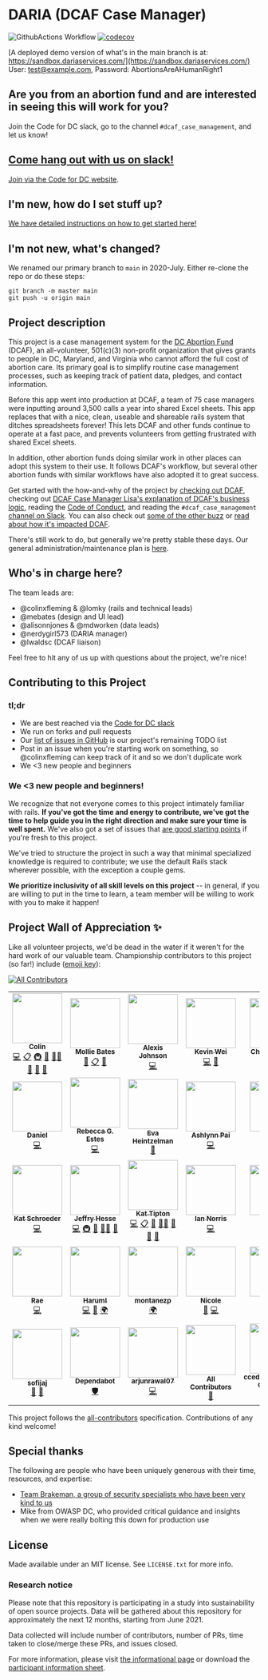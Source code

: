# DARIA (DCAF Case Manager)
![GithubActions Workflow](https://github.com/DARIAEngineering/dcaf_case_management/actions/workflows/test_dev_env.yml/badge.svg)
[![codecov](https://codecov.io/gh/DARIAEngineering/dcaf_case_management/branch/main/graph/badge.svg?token=vnoVK0meeZ)](https://codecov.io/gh/DARIAEngineering/dcaf_case_management)


[A deployed demo version of what's in the main branch is at: https://sandbox.dariaservices.com/](https://sandbox.dariaservices.com/)  
User: test@example.com, Password: AbortionsAreAHumanRight1

## Are you from an abortion fund and are interested in seeing this will work for you?

Join the Code for DC slack, go to the channel `#dcaf_case_management`, and let us know!

## [Come hang out with us on slack!](https://codefordc.slack.com/messages/dcaf_case_management)

[Join via the Code for DC website](https://codefordc.org/resources/slack.html).

## I'm new, how do I set stuff up?

[We have detailed instructions on how to get started here!](docs/SETUP.md)

## I'm not new, what's changed?

We renamed our primary branch to `main` in 2020-July. Either re-clone the repo or do these steps:

```shell
git branch -m master main
git push -u origin main
```

## Project description
This project is a case management system for the [DC Abortion Fund](https://dcabortionfund.org/) (DCAF), an all-volunteer, 501(c)(3) non-profit organization that gives grants to people in DC, Maryland, and Virginia who cannot afford the full cost of abortion care. Its primary goal is to simplify routine case management processes, such as keeping track of patient data, pledges, and contact information.

Before this app went into production at DCAF, a team of 75 case managers were inputting around 3,500 calls a year into shared Excel sheets. This app replaces that with a nice, clean, useable and shareable rails system that ditches spreadsheets forever! This lets DCAF and other funds continue to operate at a fast pace, and prevents volunteers from getting frustrated with shared Excel sheets.

In addition, other abortion funds doing similar work in other places can adopt this system to their use. It follows DCAF's workflow, but several other abortion funds with similar workflows have also adopted it to great success.

Get started with the how-and-why of the project by [checking out DCAF](https://dcabortionfund.org), checking out [DCAF Case Manager Lisa's explanation of DCAF's business logic](docs/DCAF_101.md), reading the [Code of Conduct](CODE_OF_CONDUCT.md), and reading the `#dcaf_case_management` [channel on Slack](https://codefordc.slack.com/messages/dcaf_case_management/files). You can also check out [some of the other buzz](docs/PRESS.md) or [read about how it's impacted DCAF](docs/IMPACT_ON_DCAF.md).

There's still work to do, but generally we're pretty stable these days. Our general administration/maintenance plan is [here](docs/ADMINISTRATION_AND_MAINTENANCE_PLAN.md).

## Who's in charge here?
The team leads are:

* @colinxfleming & @lomky (rails and technical leads)
* @mebates (design and UI lead)
* @alisonnjones & @mdworken (data leads)
* @nerdygirl573 (DARIA manager)
* @lwaldsc (DCAF liaison)

Feel free to hit any of us up with questions about the project, we're nice!

## Contributing to this Project

### tl;dr
* We are best reached via the [Code for DC slack](https://codefordc.org/resources/slack.html)
* We run on forks and pull requests
* Our [list of issues in GitHub](https://github.com/colinxfleming/dcaf_case_management/issues) is our project's remaining TODO list
* Post in an issue when you're starting work on something, so @colinxfleming can keep track of it and so we don't duplicate work
* We <3 new people and beginners

### We <3 new people and beginners!
We recognize that not everyone comes to this project intimately familiar with rails. **If you've got the time and energy to contribute, we've got the time to help guide you in the right direction and make sure your time is well spent.** We've also got a set of issues that [are good starting points](https://github.com/DARIAEngineering/dcaf_case_management/issues?q=is%3Aissue+is%3Aopen+label%3A%22beginner+friendly%22) if you're fresh to this project.

We've tried to structure the project in such a way that minimal specialized knowledge is required to contribute; we use the default Rails stack wherever possible, with the exception a couple gems.

**We prioritize inclusivity of all skill levels on this project** -- in general, if you are willing to put in the time to learn, a team member will be willing to work with you to make it happen!

## Project Wall of Appreciation ✨

Like all volunteer projects, we'd be dead in the water if it weren't for the hard work of our valuable team. Championship contributors to this project (so far!) include ([emoji key](https://allcontributors.org/docs/en/emoji-key)):

<!-- ALL-CONTRIBUTORS-BADGE:START - Do not remove or modify this section -->
[![All Contributors](https://img.shields.io/badge/all_contributors-35-orange.svg?style=flat-square)](#contributors-)
<!-- ALL-CONTRIBUTORS-BADGE:END -->

<!-- ALL-CONTRIBUTORS-LIST:START - Do not remove or modify this section -->
<!-- prettier-ignore-start -->
<!-- markdownlint-disable -->
<table>
  <tr>
    <td align="center"><a href="http://www.simpsonsworld.com/video/436278339668"><img src="https://avatars.githubusercontent.com/u/3866868?v=4?s=100" width="100px;" alt=""/><br /><sub><b>Colin</b></sub></a><br /><a href="https://github.com/DARIAEngineering/dcaf_case_management/commits?author=colinxfleming" title="Code">💻</a> <a href="#eventOrganizing-colinxfleming" title="Event Organizing">📋</a> <a href="#infra-colinxfleming" title="Infrastructure (Hosting, Build-Tools, etc)">🚇</a> <a href="#maintenance-colinxfleming" title="Maintenance">🚧</a> <a href="#mentoring-colinxfleming" title="Mentoring">🧑‍🏫</a> <a href="#projectManagement-colinxfleming" title="Project Management">📆</a> <a href="#question-colinxfleming" title="Answering Questions">💬</a> <a href="https://github.com/DARIAEngineering/dcaf_case_management/pulls?q=is%3Apr+reviewed-by%3Acolinxfleming" title="Reviewed Pull Requests">👀</a></td>
    <td align="center"><a href="https://github.com/mebates"><img src="https://avatars.githubusercontent.com/u/6223901?v=4?s=100" width="100px;" alt=""/><br /><sub><b>Mollie Bates</b></sub></a><br /><a href="#design-mebates" title="Design">🎨</a> <a href="#eventOrganizing-mebates" title="Event Organizing">📋</a> <a href="#ideas-mebates" title="Ideas, Planning, & Feedback">🤔</a></td>
    <td align="center"><a href="https://github.com/ajohnson052"><img src="https://avatars.githubusercontent.com/u/14868930?v=4?s=100" width="100px;" alt=""/><br /><sub><b>Alexis Johnson</b></sub></a><br /><a href="https://github.com/DARIAEngineering/dcaf_case_management/commits?author=ajohnson052" title="Code">💻</a></td>
    <td align="center"><a href="https://github.com/Kevin-Wei"><img src="https://avatars.githubusercontent.com/u/1946584?v=4?s=100" width="100px;" alt=""/><br /><sub><b>Kevin Wei</b></sub></a><br /><a href="https://github.com/DARIAEngineering/dcaf_case_management/commits?author=Kevin-Wei" title="Code">💻</a> <a href="#ideas-Kevin-Wei" title="Ideas, Planning, & Feedback">🤔</a></td>
    <td align="center"><a href="https://github.com/charleshuang80"><img src="https://avatars.githubusercontent.com/u/1174907?v=4?s=100" width="100px;" alt=""/><br /><sub><b>Charles Huang</b></sub></a><br /><a href="https://github.com/DARIAEngineering/dcaf_case_management/commits?author=charleshuang80" title="Code">💻</a> <a href="#ideas-charleshuang80" title="Ideas, Planning, & Feedback">🤔</a> <a href="#security-charleshuang80" title="Security">🛡️</a></td>
    <td align="center"><a href="https://github.com/lwaldsc"><img src="https://avatars.githubusercontent.com/u/10578608?v=4?s=100" width="100px;" alt=""/><br /><sub><b>Lisa</b></sub></a><br /><a href="#content-lwaldsc" title="Content">🖋</a> <a href="#design-lwaldsc" title="Design">🎨</a> <a href="#ideas-lwaldsc" title="Ideas, Planning, & Feedback">🤔</a> <a href="#question-lwaldsc" title="Answering Questions">💬</a></td>
    <td align="center"><a href="https://github.com/NerdyGirl537"><img src="https://avatars.githubusercontent.com/u/15252633?v=4?s=100" width="100px;" alt=""/><br /><sub><b>NerdyGirl537</b></sub></a><br /><a href="#design-NerdyGirl537" title="Design">🎨</a> <a href="#ideas-NerdyGirl537" title="Ideas, Planning, & Feedback">🤔</a> <a href="#question-NerdyGirl537" title="Answering Questions">💬</a></td>
  </tr>
  <tr>
    <td align="center"><a href="https://github.com/drownedout"><img src="https://avatars.githubusercontent.com/u/10971884?v=4?s=100" width="100px;" alt=""/><br /><sub><b>Daniel</b></sub></a><br /><a href="https://github.com/DARIAEngineering/dcaf_case_management/commits?author=drownedout" title="Code">💻</a></td>
    <td align="center"><a href="http://www.rebeccaestes.com/"><img src="https://avatars.githubusercontent.com/u/3891862?v=4?s=100" width="100px;" alt=""/><br /><sub><b>Rebecca G. Estes</b></sub></a><br /><a href="https://github.com/DARIAEngineering/dcaf_case_management/commits?author=rebeccaestes" title="Code">💻</a></td>
    <td align="center"><a href="https://github.com/eheintzelman"><img src="https://avatars.githubusercontent.com/u/17989540?v=4?s=100" width="100px;" alt=""/><br /><sub><b>Eva Heintzelman</b></sub></a><br /><a href="#design-eheintzelman" title="Design">🎨</a></td>
    <td align="center"><a href="http://www.ashlynnpai.com/"><img src="https://avatars.githubusercontent.com/u/7366046?v=4?s=100" width="100px;" alt=""/><br /><sub><b>Ashlynn Pai</b></sub></a><br /><a href="https://github.com/DARIAEngineering/dcaf_case_management/commits?author=ashlynnpai" title="Code">💻</a></td>
    <td align="center"><a href="https://github.com/CamLatimer"><img src="https://avatars.githubusercontent.com/u/13918431?v=4?s=100" width="100px;" alt=""/><br /><sub><b>Cam</b></sub></a><br /><a href="https://github.com/DARIAEngineering/dcaf_case_management/commits?author=CamLatimer" title="Code">💻</a></td>
    <td align="center"><a href="https://twitter.com/mchelen"><img src="https://avatars.githubusercontent.com/u/30691?v=4?s=100" width="100px;" alt=""/><br /><sub><b>Mike Chelen</b></sub></a><br /><a href="https://github.com/DARIAEngineering/dcaf_case_management/issues?q=author%3Amchelen" title="Bug reports">🐛</a> <a href="https://github.com/DARIAEngineering/dcaf_case_management/commits?author=mchelen" title="Code">💻</a></td>
    <td align="center"><a href="https://github.com/ewiggins"><img src="https://avatars.githubusercontent.com/u/4694248?v=4?s=100" width="100px;" alt=""/><br /><sub><b>Elisheba</b></sub></a><br /><a href="https://github.com/DARIAEngineering/dcaf_case_management/commits?author=ewiggins" title="Code">💻</a> <a href="#infra-ewiggins" title="Infrastructure (Hosting, Build-Tools, etc)">🚇</a></td>
  </tr>
  <tr>
    <td align="center"><a href="http://www.katschroeder.me/"><img src="https://avatars.githubusercontent.com/u/11823445?v=4?s=100" width="100px;" alt=""/><br /><sub><b>Kat Schroeder</b></sub></a><br /><a href="https://github.com/DARIAEngineering/dcaf_case_management/commits?author=KatSDC" title="Code">💻</a></td>
    <td align="center"><a href="https://github.com/DarthHater"><img src="https://avatars.githubusercontent.com/u/5544326?v=4?s=100" width="100px;" alt=""/><br /><sub><b>Jeffry Hesse</b></sub></a><br /><a href="https://github.com/DARIAEngineering/dcaf_case_management/commits?author=DarthHater" title="Code">💻</a> <a href="#infra-DarthHater" title="Infrastructure (Hosting, Build-Tools, etc)">🚇</a> <a href="#maintenance-DarthHater" title="Maintenance">🚧</a> <a href="#mentoring-DarthHater" title="Mentoring">🧑‍🏫</a> <a href="https://github.com/DARIAEngineering/dcaf_case_management/pulls?q=is%3Apr+reviewed-by%3ADarthHater" title="Reviewed Pull Requests">👀</a></td>
    <td align="center"><a href="https://github.com/lomky"><img src="https://avatars.githubusercontent.com/u/6129479?v=4?s=100" width="100px;" alt=""/><br /><sub><b>Kat Tipton</b></sub></a><br /><a href="https://github.com/DARIAEngineering/dcaf_case_management/commits?author=lomky" title="Code">💻</a> <a href="#eventOrganizing-lomky" title="Event Organizing">📋</a> <a href="#maintenance-lomky" title="Maintenance">🚧</a> <a href="#mentoring-lomky" title="Mentoring">🧑‍🏫</a> <a href="#projectManagement-lomky" title="Project Management">📆</a> <a href="#question-lomky" title="Answering Questions">💬</a> <a href="https://github.com/DARIAEngineering/dcaf_case_management/pulls?q=is%3Apr+reviewed-by%3Alomky" title="Reviewed Pull Requests">👀</a></td>
    <td align="center"><a href="https://github.com/FeminismIsAwesome"><img src="https://avatars.githubusercontent.com/u/5641692?v=4?s=100" width="100px;" alt=""/><br /><sub><b>Ian Norris</b></sub></a><br /><a href="https://github.com/DARIAEngineering/dcaf_case_management/commits?author=FeminismIsAwesome" title="Code">💻</a></td>
    <td align="center"><a href="https://github.com/tingaloo"><img src="https://avatars.githubusercontent.com/u/8662824?v=4?s=100" width="100px;" alt=""/><br /><sub><b>Lew</b></sub></a><br /><a href="https://github.com/DARIAEngineering/dcaf_case_management/commits?author=tingaloo" title="Code">💻</a> <a href="#ideas-tingaloo" title="Ideas, Planning, & Feedback">🤔</a> <a href="https://github.com/DARIAEngineering/dcaf_case_management/pulls?q=is%3Apr+reviewed-by%3Atingaloo" title="Reviewed Pull Requests">👀</a></td>
    <td align="center"><a href="https://github.com/colinmcglynn"><img src="https://avatars.githubusercontent.com/u/4335814?v=4?s=100" width="100px;" alt=""/><br /><sub><b>Colin McGlynn</b></sub></a><br /><a href="https://github.com/DARIAEngineering/dcaf_case_management/commits?author=colinmcglynn" title="Code">💻</a></td>
    <td align="center"><a href="https://github.com/mdworken"><img src="https://avatars.githubusercontent.com/u/31595784?v=4?s=100" width="100px;" alt=""/><br /><sub><b>mdworken</b></sub></a><br /><a href="https://github.com/DARIAEngineering/dcaf_case_management/commits?author=mdworken" title="Code">💻</a> <a href="#mentoring-mdworken" title="Mentoring">🧑‍🏫</a> <a href="#question-mdworken" title="Answering Questions">💬</a> <a href="https://github.com/DARIAEngineering/dcaf_case_management/pulls?q=is%3Apr+reviewed-by%3Amdworken" title="Reviewed Pull Requests">👀</a></td>
  </tr>
  <tr>
    <td align="center"><a href="https://throneless.tech/"><img src="https://avatars.githubusercontent.com/u/10843135?v=4?s=100" width="100px;" alt=""/><br /><sub><b>Rae</b></sub></a><br /><a href="https://github.com/DARIAEngineering/dcaf_case_management/commits?author=rudietuesdays" title="Code">💻</a></td>
    <td align="center"><a href="https://github.com/harumhelmy"><img src="https://avatars.githubusercontent.com/u/13320420?v=4?s=100" width="100px;" alt=""/><br /><sub><b>Harum!</b></sub></a><br /><a href="https://github.com/DARIAEngineering/dcaf_case_management/commits?author=harumhelmy" title="Code">💻</a> <a href="#design-harumhelmy" title="Design">🎨</a> <a href="#translation-harumhelmy" title="Translation">🌍</a></td>
    <td align="center"><a href="https://github.com/montanezp"><img src="https://avatars.githubusercontent.com/u/36459660?v=4?s=100" width="100px;" alt=""/><br /><sub><b>montanezp</b></sub></a><br /><a href="#translation-montanezp" title="Translation">🌍</a></td>
    <td align="center"><a href="https://github.com/BintLopez"><img src="https://avatars.githubusercontent.com/u/5728859?v=4?s=100" width="100px;" alt=""/><br /><sub><b>Nicole</b></sub></a><br /><a href="https://github.com/DARIAEngineering/dcaf_case_management/issues?q=author%3ABintLopez" title="Bug reports">🐛</a> <a href="https://github.com/DARIAEngineering/dcaf_case_management/commits?author=BintLopez" title="Code">💻</a></td>
    <td align="center"><a href="https://github.com/elimbaum"><img src="https://avatars.githubusercontent.com/u/7085805?v=4?s=100" width="100px;" alt=""/><br /><sub><b>Eli Baum</b></sub></a><br /><a href="https://github.com/DARIAEngineering/dcaf_case_management/issues?q=author%3Aelimbaum" title="Bug reports">🐛</a> <a href="https://github.com/DARIAEngineering/dcaf_case_management/commits?author=elimbaum" title="Code">💻</a></td>
    <td align="center"><a href="https://github.com/verbingthenoun"><img src="https://avatars.githubusercontent.com/u/19561734?v=4?s=100" width="100px;" alt=""/><br /><sub><b>alexa silverman</b></sub></a><br /><a href="https://github.com/DARIAEngineering/dcaf_case_management/issues?q=author%3Averbingthenoun" title="Bug reports">🐛</a> <a href="#ideas-verbingthenoun" title="Ideas, Planning, & Feedback">🤔</a> <a href="#question-verbingthenoun" title="Answering Questions">💬</a></td>
    <td align="center"><a href="https://github.com/xmunoz"><img src="https://avatars.githubusercontent.com/u/1065196?v=4?s=100" width="100px;" alt=""/><br /><sub><b>Cristina</b></sub></a><br /><a href="https://github.com/DARIAEngineering/dcaf_case_management/commits?author=xmunoz" title="Code">💻</a> <a href="#infra-xmunoz" title="Infrastructure (Hosting, Build-Tools, etc)">🚇</a></td>
  </tr>
  <tr>
    <td align="center"><a href="https://github.com/sofijaj"><img src="https://avatars.githubusercontent.com/u/60895168?v=4?s=100" width="100px;" alt=""/><br /><sub><b>sofijaj</b></sub></a><br /><a href="#ideas-sofijaj" title="Ideas, Planning, & Feedback">🤔</a> <a href="#question-sofijaj" title="Answering Questions">💬</a></td>
    <td align="center"><a href="https://github.com/features/security"><img src="https://avatars.githubusercontent.com/u/27347476?v=4?s=100" width="100px;" alt=""/><br /><sub><b>Dependabot</b></sub></a><br /><a href="#security-dependabot" title="Security">🛡️</a></td>
    <td align="center"><a href="https://github.com/arjunrawal07"><img src="https://avatars.githubusercontent.com/u/46463756?v=4?s=100" width="100px;" alt=""/><br /><sub><b>arjunrawal07</b></sub></a><br /><a href="https://github.com/DARIAEngineering/dcaf_case_management/commits?author=arjunrawal07" title="Code">💻</a></td>
    <td align="center"><a href="https://allcontributors.org"><img src="https://avatars.githubusercontent.com/u/46410174?v=4?s=100" width="100px;" alt=""/><br /><sub><b>All Contributors</b></sub></a><br /><a href="https://github.com/DARIAEngineering/dcaf_case_management/commits?author=all-contributors" title="Documentation">📖</a></td>
    <td align="center"><a href="http://ccedacero.com/"><img src="https://avatars.githubusercontent.com/u/44513825?v=4?s=100" width="100px;" alt=""/><br /><sub><b>ccedacero(Cristian Cedacero)</b></sub></a><br /><a href="https://github.com/DARIAEngineering/dcaf_case_management/commits?author=ccedacero" title="Code">💻</a></td>
    <td align="center"><a href="https://github.com/nsiwnf"><img src="https://avatars.githubusercontent.com/u/34173394?v=4?s=100" width="100px;" alt=""/><br /><sub><b>Sree P</b></sub></a><br /><a href="https://github.com/DARIAEngineering/dcaf_case_management/commits?author=nsiwnf" title="Code">💻</a></td>
    <td align="center"><a href="https://www.emiliaportfolio.com/"><img src="https://avatars.githubusercontent.com/u/90362047?v=4?s=100" width="100px;" alt=""/><br /><sub><b>emtot22</b></sub></a><br /><a href="#design-emtot22" title="Design">🎨</a></td>
  </tr>
</table>

<!-- markdownlint-restore -->
<!-- prettier-ignore-end -->

<!-- ALL-CONTRIBUTORS-LIST:END -->

This project follows the [all-contributors](https://github.com/all-contributors/all-contributors) specification. Contributions of any kind welcome!

## Special thanks

The following are people who have been uniquely generous with their time, resources, and expertise:

* [Team Brakeman, a group of security specialists who have been very kind to us](https://brakemanpro.com/)
* Mike from OWASP DC, who provided critical guidance and insights when we were really bolting this down for production use

## License

Made available under an MIT license. See `LICENSE.txt` for more info.

### Research notice

Please note that this repository is participating in a study into sustainability of open source projects. Data will be gathered about this repository for approximately the next 12 months, starting from June 2021.

Data collected will include number of contributors, number of PRs, time taken to close/merge these PRs, and issues closed.

For more information, please visit [the informational page](https://sustainable-open-science-and-software.github.io/) or download the [participant information sheet](https://sustainable-open-science-and-software.github.io/assets/PIS_sustainable_software.pdf).


